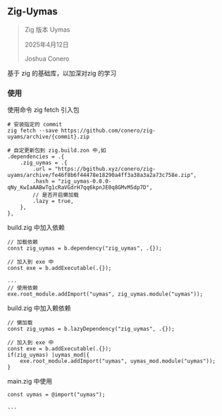 ## Zig-Uymas

> Zig 版本 Uymas
>
> 2025年4月12日
>
> Joshua Conero





基于 zig 的基础库，以加深对zig 的学习





### 使用

使用命令 zig fetch 引入包

```shell
# 安装指定的 commit
zig fetch --save https://github.com/conero/zig-uyams/archive/{commit}.zip

# 自定更新包到 zig.build.zon 中,如
.dependencies = .{
    .zig_uymas = .{
        .url = "https://bgithub.xyz/conero/zig-uyams/archive/fe46f8b6f44478e18290a4ff3a38a3a2a73c758e.zip",
        .hash = "zig_uymas-0.0.0-qNy_KwIaAABwTg1cRaVGdrH7qq6kpnJE0q8GMvM5dp7D",
        // 是否开启懒加载
        .lazy = true,
    },
},
```



build.zig 中加入依赖

```zig
// 加载依赖
const zig_uymas = b.dependency("zig_uymas", .{});

// 加入到 exe 中
const exe = b.addExecutable(.{});

...
// 使用依赖
exe.root_module.addImport("uymas", zig_uymas.module("uymas"));
```



build.zig 中加入赖依赖

```zig
// 懒加载
const zig_uymas = b.lazyDependency("zig_uymas", .{});

// 加入到 exe 中
const exe = b.addExecutable(.{});
if(zig_uymas) |uymas_mod|{
	exe.root_module.addImport("uymas", uymas_mod.module("uymas"));
}
```



main.zig 中使用

```zig
const uymas = @import("uymas");

...
```

